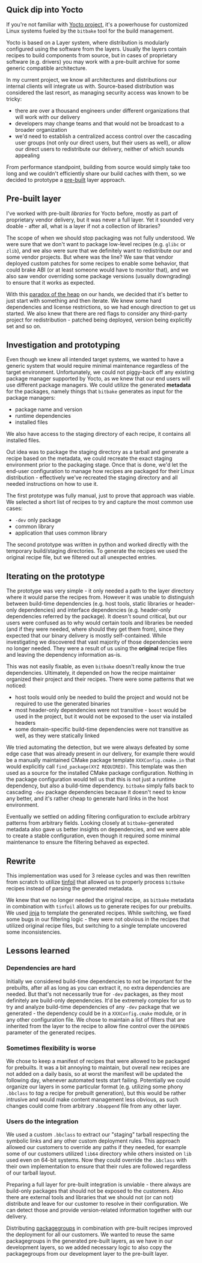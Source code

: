 ## Quick dip into Yocto

If you're not familiar with [Yocto project](https://www.yoctoproject.org/software-overview/), it's a powerhouse for
customized Linux systems fueled by the `bitbake` tool for the build management.

Yocto is based on a Layer system, where distribution is modularly configured using the software from the layers.
Usually the layers contain recipes to build components from source, but in cases of proprietary software (e.g. drivers)
you may work with a pre-built archive for some generic compatible architecture.

In my current project, we know all architectures and distributions our internal clients will integrate us with.
Source-based distribution was considered the last resort, as managing security access was known to be tricky:
* there are over a thousand engineers under different organizations that will work with our delivery
* developers may change teams and that would not be broadcast to a broader organization
* we'd need to establish a centralized access control over the cascading user groups (not only our direct users, but
their users as well), or allow our direct users to redistribute our delivery, neither of which sounds appealing

From performance standpoint, building from source would simply take too long and we couldn't efficiently share our
build caches with them, so we decided to prototype a
[pre-built](https://docs.yoctoproject.org/dev-manual/prebuilt-libraries.html) layer approach.

## Pre-built layer

I've worked with pre-built _libraries_ for Yocto before, mostly as part of proprietary vendor delivery, but it was
never a full layer. Yet it sounded very doable - after all, what is a layer if not a collection of libraries?

The scope of when we should stop packaging was not fully understood. We were sure that we don't want to package
low-level recipes (e.g. `glibc` or `zlib`), and we also were sure that we definitely want to redistribute our and some
vendor projects. But where was the line? We saw that vendor deployed custom patches for some recipes to enable some
behavior, that could brake ABI (or at least someone would have to monitor that), and we also saw vendor overriding some
package versions (usually downgrading) to ensure that it works as expected.

With this [paradox of the heap](https://en.wikipedia.org/wiki/Sorites_paradox) on our hands, we decided that it's
better to just start with something and then iterate. We knew some hard dependencies and license restrictions, so we
had enough direction to get us started. We also knew that there are red flags to consider any third-party project for
redistribution - patched being deployed, version being explicitly set and so on.

## Investigation and prototyping

Even though we knew all intended target systems, we wanted to have a generic system that would require minimal
maintenance regardless of the target environment. Unfortunately, we could not piggy-back off any existing package
manager supported by Yocto, as we knew that our end users will use different package managers. We could utilize the
generated **metadata** for the packages, namely things that `bitbake` generates as input for the package managers:
* package name and version
* runtime dependencies
* installed files

We also have access to the staging directory of each recipe, it contains all installed files.

Out idea was to package the staging directory as a tarball and generate a recipe based on the metadata, we could
recreate the exact staging environment prior to the packaging stage. Once that is done, we'd let the end-user
configuration to manage how recipes are packaged for their Linux distribution - effectively we've recreated the staging
directory and all needed instructions on how to use it.

The first prototype was fully manual, just to prove that approach was viable. We selected a short list of recipes to
try and capture the most common use cases:
* `-dev` only package
* common library
* application that uses common library

The second prototype was written in python and worked directly with the temporary build/staging directories. To
generate the recipes we used the original recipe file, but we filtered out all unexpected entries.

## Iterating on the prototype

The prototype was very simple - it only needed a path to the layer directory where it would parse the recipes from.
However it was unable to distinguish between build-time dependencies (e.g. host tools, static libraries or header-only
dependencies) and interface dependencies (e.g. header-only dependencies referred by the package). It doesn't sound
critical, but our users were confused as to why would certain tools and libraries be needed (and if they were needed,
where should they get them from), since they expected that our binary delivery is mostly self-contained. While
investigating we discovered that vast majority of those dependencies were no longer needed. They were a result of us
using the **original** recipe files and leaving the dependency information as-is.

This was not easily fixable, as even `bitbake` doesn't really know the true dependencies. Ultimately, it depended on
how the recipe maintainer organized their project and their recipes. There were some patterns that we noticed:
* host tools would only be needed to build the project and would not be required to use the generated binaries
* most header-only dependencies were not transitive - `boost` would be used in the project, but it would not be exposed
to the user via installed headers
* some domain-specific build-time dependencies were not transitive as well, as they were statically linked

We tried automating the detection, but we were always defeated by some edge case that was already present in our
delivery, for example there would be a manually maintained CMake package template `XXXConfig.cmake.in` that would
explicitly call `find_package(XYZ REQUIRED)`. This template was then used as a source for the installed CMake package
configuration. Nothing in the package configuration would tell us that this is not just a runtime dependency, but also
a build-time dependency. `bitbake` simply falls back to cascading `-dev` package dependencies because it doesn't
need to know any better, and it's rather cheap to generate hard links in the host environment.

Eventually we settled on adding filtering configuration to exclude arbitrary patterns from arbitrary fields. Looking
closely at `bitbake`-generated metadata also gave us better insights on dependencies, and we were able to create a
stable configuration, even though it required some minimal maintenance to ensure the filtering behaved as expected.

## Rewrite

This implementation was used for 3 release cycles and was then rewritten from scratch to utilize
[tinfoil](https://wiki.yoctoproject.org/wiki/TipsAndTricks/Tinfoil) that allowed us to properly process `bitbake`
recipes instead of parsing the generated metadata.

We knew that we no longer needed the original recipe, as `bitbake` metadata in combination with `tinfoil` allows us to
generate recipes for our prebuilts. We used [jinja](https://jinja.palletsprojects.com/en/2.11.x/) to template the
generated recipes. While switching, we fixed some bugs in our filtering logic - they were not obvious in the recipes
that utilized original recipe files, but switching to a single template uncovered some inconsistencies.

## Lessons learned

### Dependencies are hard

Initially we considered build-time dependencies to not be important for the prebuilts, after all as long as you can
extract it, no extra dependencies are needed. But that's not necessarily true for `-dev` packages, as they most
definitely are build-only dependencies. It'd be extremely complex for us to try and analyze build-time dependencies of
any `-dev` package that we generated - the dependency could be in a `XXXConfig.cmake` module, or in any other
configuration file. We chose to maintain a list of filters that are inherited from the layer to the recipe to allow
fine control over the `DEPENDS` parameter of the generated recipes.

### Sometimes flexibility is worse

We chose to keep a manifest of recipes that were allowed to be packaged for prebuilts. It was a bit annoying to
maintain, but overall new recipes are not added on a daily basis, so at worst the manifest will be updated the
following day, whenever automated tests start failing. Potentially we could organize our layers in some particular
format (e.g. utilizing some phony `.bbclass` to _tag_ a recipe for prebuilt generation), but this would be rather
intrusive and would make content management less obvious, as such changes could come from arbitrary `.bbappend` file
from any other layer.

### Users do the integration

We used a custom `.bbclass` to extract our "staging" tarball respecting the symbolic links and any other custom
deployment rules. This approach allowed our customers to override any paths if they needed, for example some of our
customers utilized `lib64` directory while others insisted on `lib` used even on 64-bit systems. Now they could override
the `.bbclass` with their own implementation to ensure that their rules are followed regardless of our tarball layout.

Preparing a full layer for pre-built integration is unviable - there always are build-only packages that should not be
exposed to the customers. Also there are external tools and libraries that we should not (or can not) distribute and
leave for our customer to resolve in their configuration. We can detect those and provide version-related information
together with our delivery.

Distributing [packagegroups](https://docs.yoctoproject.org/3.1.29/ref-manual/ref-classes.html?highlight=packagegroup#packagegroup-bbclass)
in combination with pre-built recipes improved the deployment for all our customers. We wanted to reuse the same
packagegroups in the generated pre-built layers, as we have in our development layers, so we added necessary logic to
also copy the packagegroups from our development layer to the pre-built layer.
